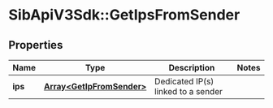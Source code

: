 # SibApiV3Sdk::GetIpsFromSender

## Properties
Name | Type | Description | Notes
------------ | ------------- | ------------- | -------------
**ips** | [**Array&lt;GetIpFromSender&gt;**](GetIpFromSender.md) | Dedicated IP(s) linked to a sender | 


